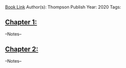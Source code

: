 
[Book Link]()
Author(s): Thompson
Publish Year: 2020
Tags:

## <u>Chapter 1: </u>
–Notes–


## <u>Chapter 2:</u>
–Notes–